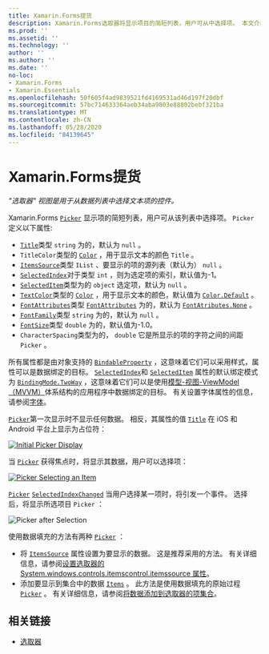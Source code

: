 ```yaml
---
title: Xamarin.Forms提货
description: Xamarin.Forms选取器将显示项目的简短列表，用户可从中选择项。 本文介绍如何使用选取器类从数据列表中选择文本项。
ms.prod: ''
ms.assetid: ''
ms.technology: ''
author: ''
ms.author: ''
ms.date: ''
no-loc:
- Xamarin.Forms
- Xamarin.Essentials
ms.openlocfilehash: 50f605f4ad9839521fd4169531ad46d197f20dbf
ms.sourcegitcommit: 57bc714633364aeb34aba9803e88802bebf321ba
ms.translationtype: MT
ms.contentlocale: zh-CN
ms.lasthandoff: 05/28/2020
ms.locfileid: "84139645"
---
```

# <a name="xamarinforms-picker"></a>Xamarin.Forms提货

_"选取器" 视图是用于从数据列表中选择文本项的控件。_

Xamarin.Forms [`Picker`](xref:Xamarin.Forms.Picker) 显示项的简短列表，用户可从该列表中选择项。 `Picker` 定义以下属性:

- [`Title`](xref:Xamarin.Forms.Picker.Title)类型 `string` 为的，默认为 `null` 。
- `TitleColor`类型的 [`Color`](xref:Xamarin.Forms.Color) ，用于显示文本的颜色 `Title` 。
- [`ItemsSource`](xref:Xamarin.Forms.Picker.ItemsSource)类型 `IList` 、要显示的项的源列表（默认为） `null` 。
- [`SelectedIndex`](xref:Xamarin.Forms.Picker.SelectedIndex)对于类型 `int` ，则为选定项的索引，默认值为-1。
- [`SelectedItem`](xref:Xamarin.Forms.Picker.SelectedItem)类型为的 `object` 选定项，默认为 `null` 。
- [`TextColor`](xref:Xamarin.Forms.Picker.TextColor)类型的 [`Color`](xref:Xamarin.Forms.Color) ，用于显示文本的颜色，默认值为 [`Color.Default`](xref:Xamarin.Forms.Color.Default) 。
- [`FontAttributes`](xref:Xamarin.Forms.Picker.FontAttributes)类型 [`FontAttributes`](xref:Xamarin.Forms.FontAttributes) 为的，默认为 [`FontAtributes.None`](xref:Xamarin.Forms.FontAttributes.None) 。
- [`FontFamily`](xref:Xamarin.Forms.Picker.FontFamily)类型 `string` 为的，默认为 `null` 。
- [`FontSize`](xref:Xamarin.Forms.Picker.FontSize)类型 `double` 为的，默认值为-1.0。
- `CharacterSpacing`类型为的， `double` 它是所显示的项的字符之间的间距 `Picker` 。

所有属性都是由对象支持的 [`BindableProperty`](xref:Xamarin.Forms.BindableProperty) ，这意味着它们可以采用样式，属性可以是数据绑定的目标。 [`SelectedIndex`](xref:Xamarin.Forms.Picker.SelectedIndex)和 [`SelectedItem`](xref:Xamarin.Forms.Picker.SelectedItem) 属性的默认绑定模式为 [`BindingMode.TwoWay`](xref:Xamarin.Forms.BindingMode.TwoWay) ，这意味着它们可以是使用[模型-视图-ViewModel （MVVM）](~/xamarin-forms/enterprise-application-patterns/mvvm.md)体系结构的应用程序中数据绑定的目标。 有关设置字体属性的信息，请参阅[字体](~/xamarin-forms/user-interface/text/fonts.md)。

[`Picker`](xref:Xamarin.Forms.Picker)第一次显示时不显示任何数据。 相反，其属性的值 [`Title`](xref:Xamarin.Forms.Picker.Title) 在 iOS 和 Android 平台上显示为占位符：

[![](images/picker-initial.png "Initial Picker Display")](images/picker-initial-large.png#lightbox "Initial Picker Display")

当 [`Picker`](xref:Xamarin.Forms.Picker) 获得焦点时，将显示其数据，用户可以选择项：

[![](images/picker-selection.png "Picker Selecting an Item")](images/picker-selection-large.png#lightbox "Picker Selecting an Item")

[`Picker`](xref:Xamarin.Forms.Picker) [`SelectedIndexChanged`](xref:Xamarin.Forms.Picker.SelectedIndexChanged) 当用户选择某一项时，将引发一个事件。 选择后，将显示所选项目 `Picker` ：

![](images/picker-after-selection.png "Picker after Selection")

使用数据填充的方法有两种 [`Picker`](xref:Xamarin.Forms.Picker) ：

- 将 [`ItemsSource`](xref:Xamarin.Forms.Picker.ItemsSource) 属性设置为要显示的数据。 这是推荐采用的方法。 有关详细信息，请参阅[设置选取器的 System.windows.controls.itemscontrol.itemssource 属性](populating-itemssource.md)。
- 添加要显示到集合中的数据 [`Items`](xref:Xamarin.Forms.Picker.Items) 。 此方法是使用数据填充的原始过程 [`Picker`](xref:Xamarin.Forms.Picker) 。 有关详细信息，请参阅[将数据添加到选取器的项集合](populating-items.md)。

## <a name="related-links"></a>相关链接

- [选取器](xref:Xamarin.Forms.Picker)
